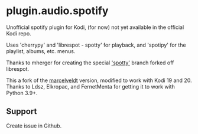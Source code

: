 # plugin.audio.spotify
Unofficial spotify plugin for Kodi, (for now) not yet available in the official Kodi repo.

Uses 'cherrypy' and 'librespot - spotty' for playback, and 'spotipy' for the playlist, albums, etc. menus.

Thanks to mherger for creating the special ['spotty'](https://github.com/michaelherger/librespot) branch forked off librespot.

This a fork of the [marcelveldt](https://github.com/marcelveldt) version, modified to work with Kodi 19 and 20.
Thanks to Ldsz, Elkropac, and FernetMenta for getting it to work with Python 3.9+.

## Support
Create issue in Github.
